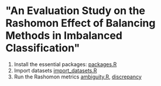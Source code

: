 # "An Evaluation Study on the Rashomon Effect of Balancing Methods in Imbalanced Classification" 

1. Install the essential packages: [packages.R](https://github.com/mcavs/ECML2024_Imbalanced_Rashomon_Paper/blob/main/packages.R)
2. Import datasets [import_datasets.R](https://github.com/mcavs/ECML2024_Imbalanced_Rashomon_Paper/blob/main/import_dataset.R)
3. Run the Rashomon metrics [ambiguity.R](https://github.com/mcavs/ECML2024_Imbalanced_Rashomon_Paper/blob/main/ambiguity.R), [discrepancy](https://github.com/mcavs/ECML2024_Imbalanced_Rashomon_Paper/blob/main/discrepancy.R)

